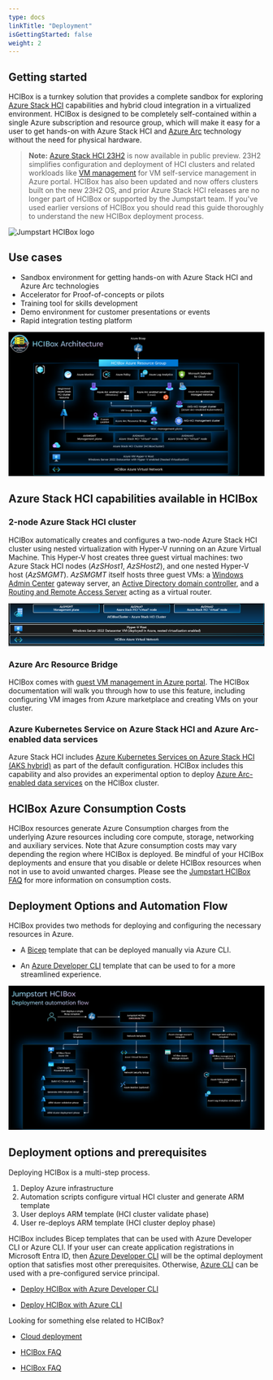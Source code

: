 ```yaml
---
type: docs
linkTitle: "Deployment"
isGettingStarted: false
weight: 2
---
```


## Getting started

HCIBox is a turnkey solution that provides a complete sandbox for exploring [Azure Stack HCI](https://learn.microsoft.com/azure-stack/hci/overview) capabilities and hybrid cloud integration in a virtualized environment. HCIBox is designed to be completely self-contained within a single Azure subscription and resource group, which will make it easy for a user to get hands-on with Azure Stack HCI and [Azure Arc](https://learn.microsoft.com/azure/azure-arc/overview) technology without the need for physical hardware.

  > **Note:** [Azure Stack HCI 23H2](https://learn.microsoft.com/azure-stack/hci/whats-new) is now available in public preview. 23H2 simplifies configuration and deployment of HCI clusters and related workloads like [VM management](https://learn.microsoft.com/azure-stack/hci/manage/azure-arc-vm-management-overview) for VM self-service management in Azure portal. HCIBox has also been updated and now offers clusters built on the new 23H2 OS, and prior Azure Stack HCI releases are no longer part of HCIBox or supported by the Jumpstart team. If you've used earlier versions of HCIBox you should read this guide thoroughly to understand the new HCIBox deployment process.

<img src="/img/logo/hcibox.png" alt="Jumpstart HCIBox logo" width="250">

## Use cases

- Sandbox environment for getting hands-on with Azure Stack HCI and Azure Arc technologies
- Accelerator for Proof-of-concepts or pilots
- Training tool for skills development
- Demo environment for customer presentations or events
- Rapid integration testing platform

![Screenshot showing HCIBox architecture diagram](./arch.png)

## Azure Stack HCI capabilities available in HCIBox

### 2-node Azure Stack HCI cluster

HCIBox automatically creates and configures a two-node Azure Stack HCI cluster using nested virtualization with Hyper-V running on an Azure Virtual Machine. This Hyper-V host creates three guest virtual machines: two Azure Stack HCI nodes (_AzSHost1_, _AzSHost2_), and one nested Hyper-V host (_AzSMGMT_). _AzSMGMT_ itself hosts three guest VMs: a [Windows Admin Center](https://learn.microsoft.com/windows-server/manage/windows-admin-center/overview) gateway server, an [Active Directory domain controller](https://learn.microsoft.com/windows-server/identity/ad-ds/get-started/virtual-dc/active-directory-domain-services-overview), and a [Routing and Remote Access Server](https://learn.microsoft.com/windows-server/remote/remote-access/remote-access) acting as a virtual router.

![Screenshot showing HCIBox nested virtualization](./nested_virtualization.png)

### Azure Arc Resource Bridge

HCIBox comes with [guest VM management in Azure portal](https://learn.microsoft.com/azure-stack/hci/manage/azure-arc-vm-management-overview). The HCIBox documentation will walk you through how to use this feature, including configuring VM images from Azure marketplace and creating VMs on your cluster.

### Azure Kubernetes Service on Azure Stack HCI and Azure Arc-enabled data services

Azure Stack HCI includes [Azure Kubernetes Services on Azure Stack HCI (AKS hybrid)](https://learn.microsoft.com/azure/aks/hybrid/) as part of the default configuration. HCIBox includes this capability and also provides an experimental option to deploy [Azure Arc-enabled data services](https://learn.microsoft.com/azure/azure-arc/data/overview) on the HCIBox cluster.

## HCIBox Azure Consumption Costs

HCIBox resources generate Azure Consumption charges from the underlying Azure resources including core compute, storage, networking and auxiliary services. Note that Azure consumption costs may vary depending the region where HCIBox is deployed. Be mindful of your HCIBox deployments and ensure that you disable or delete HCIBox resources when not in use to avoid unwanted charges. Please see the [Jumpstart HCIBox FAQ](../faq/) for more information on consumption costs.

## Deployment Options and Automation Flow

HCIBox provides two methods for deploying and configuring the necessary resources in Azure.

- A [Bicep](https://learn.microsoft.com/azure/azure-resource-manager/bicep/overview?tabs=bicep) template that can be deployed manually via Azure CLI.

- An [Azure Developer CLI](https://learn.microsoft.com/azure/developer/azure-developer-cli/overview) template that can be used to for a more streamlined experience.

![Screenshot showing deployment flow diagram for Bicep-based deployments](./deployment_flow.png)

## Deployment options and prerequisites

Deploying HCIBox is a multi-step process.

  1) Deploy Azure infrastructure
  2) Automation scripts configure virtual HCI cluster and generate ARM template
  3) User deploys ARM template (HCI cluster validate phase)
  4) User re-deploys ARM template (HCI cluster deploy phase)

HCIBox includes Bicep templates that can be used with Azure Developer CLI or Azure CLI. If your user can create application registrations in Microsoft Entra ID, then [Azure Developer CLI](/azure_jumpstart_hcibox/deployment_azd) will be the optimal deployment option that satisfies most other prerequisites. Otherwise, [Azure CLI](/azure_jumpstart_hcibox/deployment_az) can be used with a pre-configured service principal.

- [Deploy HCIBox with Azure Developer CLI](/azure_jumpstart_hcibox/deployment_azd)

- [Deploy HCIBox with Azure CLI](/azure_jumpstart_hcibox/deployment_az)

Looking for something else related to HCIBox?

- [Cloud deployment](/azure_jumpstart_hcibox/cloud_deployment)

- [HCIBox FAQ](/azure_jumpstart_hcibox/faq)

- [HCIBox FAQ](/azure_jumpstart_hcibox/faq)
